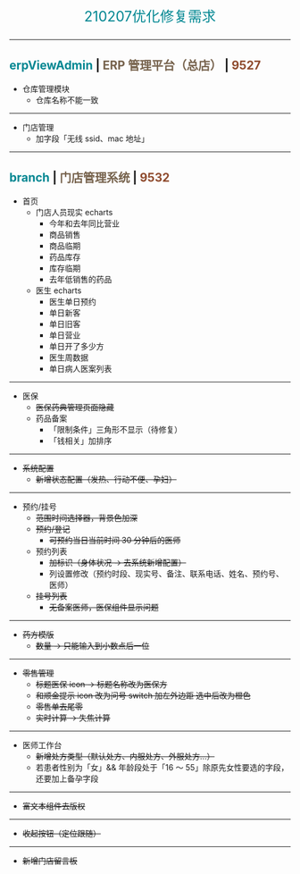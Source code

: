 <p align="center" style="font-size: 25px; color: #008792;">210207优化修复需求</p>

---

## <span style="color: #008792;">erpViewAdmin</span> | <span style="color: #76624c;">ERP 管理平台（总店）</span> | <span style="color: #8f4b2e;">9527</span>

- 仓库管理模块
  - 仓库名称不能一致

---

- 门店管理
  - 加字段「无线 ssid、mac 地址」

---

## <span style="color: #008792;">branch</span> | <span style="color: #76624c;">门店管理系统</span> | <span style="color: #8f4b2e;">9532</span>

- 首页
  - 门店人员现实 echarts
    - 今年和去年同比营业
    - 商品销售
    - 商品临期
    - 药品库存
    - 库存临期
    - 去年低销售的药品
  - 医生 echarts
    - 医生单日预约
    - 单日新客
    - 单日旧客
    - 单日营业
    - 单日开了多少方
    - 医生周数据
    - 单日病人医案列表

---

- 医保
  - ~~医保药典管理页面隐藏~~
  - 药品备案
    - 「限制条件」三角形不显示（待修复）
    - 「钱相关」加排序

---

- ~~系统配置~~
  - ~~新增状态配置（发热、行动不便、孕妇）~~

---

- 预约/挂号
  - ~~范围时间选择器，背景色加深~~
  - ~~预约/登记~~
    - ~~可预约当日当前时间 30 分钟后的医师~~
  - 预约列表
    - ~~加标识（身体状况 -> 去系统新增配置）~~
    - 列设置修改（预约时段、现实号、备注、联系电话、姓名、预约号、医师）
  - ~~挂号列表~~
    - ~~无备案医师，医保组件显示问题~~

---

- ~~药方模版~~
  - ~~数量 -> 只能输入到小数点后一位~~

---

- ~~零售管理~~
  - ~~标题医保 icon -> 标题名称改为医保方~~
  - ~~和顺金提示 icon 改为问号 switch 加左外边距 选中后改为橙色~~
  - ~~零售单去尾零~~
  - ~~实时计算 -> 失焦计算~~

---

- 医师工作台
  - ~~新增处方类型（默认处方、内服处方、外服处方...）~~
  - 若患者性别为「女」&& 年龄段处于「16 ～ 55」除原先女性要选的字段，还要加上备孕字段

---

- ~~富文本组件去版权~~

---

- ~~收起按钮（定位跟随）~~

---

- ~~新增门店留言板~~
